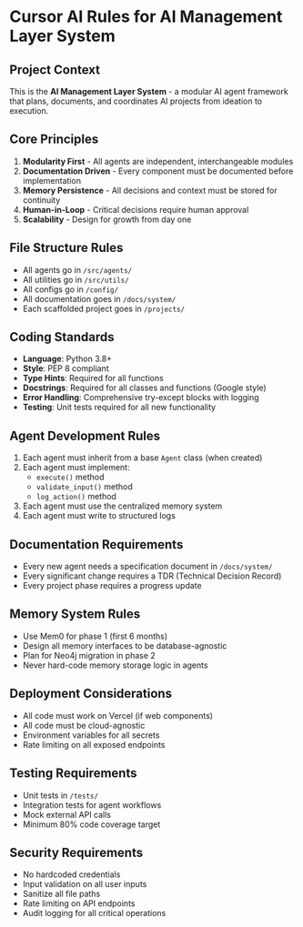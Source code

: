 # Cursor AI Rules for AI Management Layer System

## Project Context
This is the **AI Management Layer System** - a modular AI agent framework that plans, documents, and coordinates AI projects from ideation to execution.

## Core Principles
1. **Modularity First** - All agents are independent, interchangeable modules
2. **Documentation Driven** - Every component must be documented before implementation
3. **Memory Persistence** - All decisions and context must be stored for continuity
4. **Human-in-Loop** - Critical decisions require human approval
5. **Scalability** - Design for growth from day one

## File Structure Rules
- All agents go in `/src/agents/`
- All utilities go in `/src/utils/`
- All configs go in `/config/`
- All documentation goes in `/docs/system/`
- Each scaffolded project goes in `/projects/`

## Coding Standards
- **Language**: Python 3.8+
- **Style**: PEP 8 compliant
- **Type Hints**: Required for all functions
- **Docstrings**: Required for all classes and functions (Google style)
- **Error Handling**: Comprehensive try-except blocks with logging
- **Testing**: Unit tests required for all new functionality

## Agent Development Rules
1. Each agent must inherit from a base `Agent` class (when created)
2. Each agent must implement:
   - `execute()` method
   - `validate_input()` method
   - `log_action()` method
3. Each agent must use the centralized memory system
4. Each agent must write to structured logs

## Documentation Requirements
- Every new agent needs a specification document in `/docs/system/`
- Every significant change requires a TDR (Technical Decision Record)
- Every project phase requires a progress update

## Memory System Rules
- Use Mem0 for phase 1 (first 6 months)
- Design all memory interfaces to be database-agnostic
- Plan for Neo4j migration in phase 2
- Never hard-code memory storage logic in agents

## Deployment Considerations
- All code must work on Vercel (if web components)
- All code must be cloud-agnostic
- Environment variables for all secrets
- Rate limiting on all exposed endpoints

## Testing Requirements
- Unit tests in `/tests/`
- Integration tests for agent workflows
- Mock external API calls
- Minimum 80% code coverage target

## Security Requirements
- No hardcoded credentials
- Input validation on all user inputs
- Sanitize all file paths
- Rate limiting on API endpoints
- Audit logging for all critical operations

